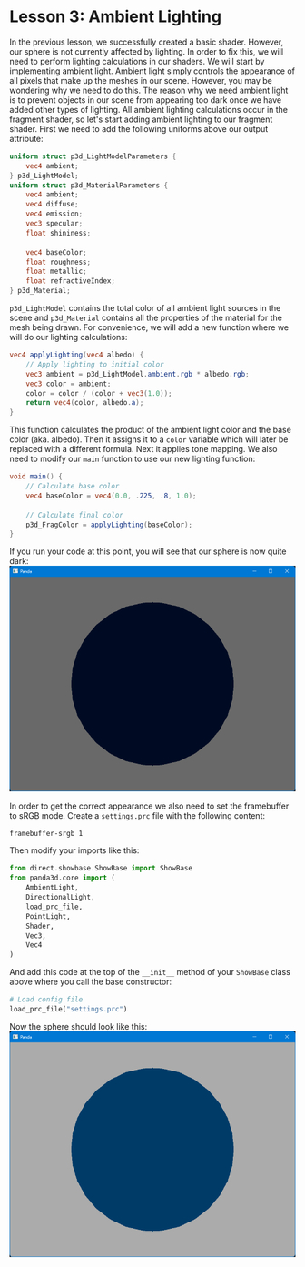 # Lesson 3: Ambient Lighting

In the previous lesson, we successfully created a basic shader. However, our sphere is not currently affected by lighting. In order to fix this, we will need to perform lighting calculations in our shaders. We will start by implementing ambient light. Ambient light simply controls the appearance of all pixels that make up the meshes in our scene. However, you may be wondering why we need to do this. The reason why we need ambient light is to prevent objects in our scene from appearing too dark once we have added other types of lighting. All ambient lighting calculations occur in the fragment shader, so let's start adding ambient lighting to our fragment shader. First we need to add the following uniforms above our output attribute:
```glsl
uniform struct p3d_LightModelParameters {
    vec4 ambient;
} p3d_LightModel;
uniform struct p3d_MaterialParameters {
    vec4 ambient;
    vec4 diffuse;
    vec4 emission;
    vec3 specular;
    float shininess;
    
    vec4 baseColor;
    float roughness;
    float metallic;
    float refractiveIndex;
} p3d_Material;
```

`p3d_LightModel` contains the total color of all ambient light sources in the scene and `p3d_Material` contains all the properties of the material for the mesh being drawn. For convenience, we will add a new function where we will do our lighting calculations:
```glsl
vec4 applyLighting(vec4 albedo) {
    // Apply lighting to initial color
    vec3 ambient = p3d_LightModel.ambient.rgb * albedo.rgb;
    vec3 color = ambient;
    color = color / (color + vec3(1.0));
    return vec4(color, albedo.a);
}
```

This function calculates the product of the ambient light color and the base color (aka. albedo). Then it assigns it to a `color` variable which will later be replaced with a different formula. Next it applies tone mapping. We also need to modify our `main` function to use our new lighting function:
```glsl
void main() {
    // Calculate base color
    vec4 baseColor = vec4(0.0, .225, .8, 1.0);

    // Calculate final color
    p3d_FragColor = applyLighting(baseColor);
}
```

If you run your code at this point, you will see that our sphere is now quite dark:
![ambient sphere](https://github.com/Cybermals/panda3d-shader-tutorials/blob/main/pbr/03-ambient_lighting/screenshots/01-ambient_sphere.png?raw=true)

In order to get the correct appearance we also need to set the framebuffer to sRGB mode. Create a `settings.prc` file with the following content:
```
framebuffer-srgb 1
```

Then modify your imports like this:
```python
from direct.showbase.ShowBase import ShowBase
from panda3d.core import (
    AmbientLight,
    DirectionalLight,
    load_prc_file,
    PointLight,
    Shader,
    Vec3,
    Vec4
)
```

And add this code at the top of the `__init__` method of your `ShowBase` class above where you call the base constructor:
```python
# Load config file
load_prc_file("settings.prc")
```

Now the sphere should look like this:
![srgb framebuffer](https://github.com/Cybermals/panda3d-shader-tutorials/blob/main/pbr/03-ambient_lighting/screenshots/02-srgb_framebuffer.png?raw=true)
